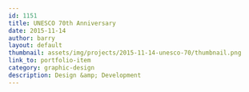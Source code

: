 ```yaml
---
id: 1151
title: UNESCO 70th Anniversary
date: 2015-11-14
author: barry
layout: default
thumbnail: assets/img/projects/2015-11-14-unesco-70/thumbnail.png
link_to: portfolio-item
category: graphic-design
description: Design &amp; Development
---
```

